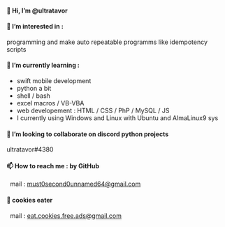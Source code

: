 #### 👋 Hi, I’m @ultratavor
#### 👀 I’m interested in :
   programming and make auto repeatable programms
   like idempotency scripts
#### 🌱 I’m currently learning :
-   swift mobile development
-   python a bit
-   shell / bash
-   excel macros / VB-VBA
-   web developement :
       HTML / CSS / PhP / MySQL / JS
-   I currently using Windows and Linux with Ubuntu and AlmaLinux9 sys

#### 💞️ I’m looking to collaborate on discord python projects
   ultratavor#4380
#### 📫 How to reach me : by GitHub
&nbsp;    mail : must0second0unnamed64@gmail.com 
#### 🍪 cookies eater 
&nbsp;   mail : eat.cookies.free.ads@gmail.com
<!---
ultratavor/ultratavor is a ✨ special ✨ repository because its `README.md` (this file) appears on your GitHub profile.
You can click the Preview link to take a look at your changes.
--->
